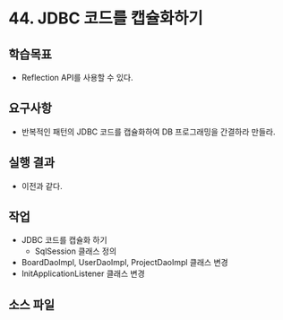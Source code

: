 # 44. JDBC 코드를 캡슐화하기

## 학습목표

- Reflection API를 사용할 수 있다.

## 요구사항

- 반복적인 패턴의 JDBC 코드를 캡슐화하여 DB 프로그래밍을 간결하라 만들라.

## 실행 결과

- 이전과 같다.

## 작업

- JDBC 코드를 캡슐화 하기
  - SqlSession 클래스 정의 
- BoardDaoImpl, UserDaoImpl, ProjectDaoImpl 클래스 변경
- InitApplicationListener 클래스 변경

## 소스 파일

